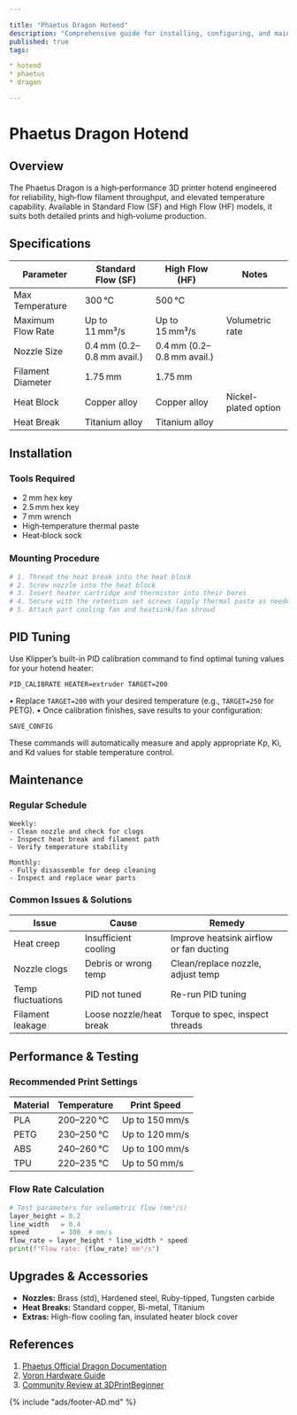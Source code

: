```yaml
---

title: "Phaetus Dragon Hotend"
description: "Comprehensive guide for installing, configuring, and maintaining the Phaetus Dragon Hotend"
published: true
tags:

* hotend
* phaetus
* dragon

---
```


# Phaetus Dragon Hotend

## Overview

The Phaetus Dragon is a high‑performance 3D printer hotend engineered for reliability, high‑flow filament throughput, and elevated temperature capability. Available in Standard Flow (SF) and High Flow (HF) models, it suits both detailed prints and high‑volume production.

## Specifications

| Parameter         | Standard Flow (SF)         | High Flow (HF)             | Notes                |
| ----------------- | -------------------------- | -------------------------- | -------------------- |
| Max Temperature   | 300 °C                     | 500 °C                     |                      |
| Maximum Flow Rate | Up to 11 mm³/s             | Up to 15 mm³/s             | Volumetric rate      |
| Nozzle Size       | 0.4 mm (0.2–0.8 mm avail.) | 0.4 mm (0.2–0.8 mm avail.) |                      |
| Filament Diameter | 1.75 mm                    | 1.75 mm                    |                      |
| Heat Block        | Copper alloy               | Copper alloy               | Nickel-plated option |
| Heat Break        | Titanium alloy             | Titanium alloy             |                      |

## Installation

### Tools Required

* 2 mm hex key
* 2.5 mm hex key
* 7 mm wrench
* High‑temperature thermal paste
* Heat‑block sock

### Mounting Procedure

```bash
# 1. Thread the heat break into the heat block
# 2. Screw nozzle into the heat block
# 3. Insert heater cartridge and thermistor into their bores
# 4. Secure with the retention set screws (apply thermal paste as needed)
# 5. Attach part cooling fan and heatsink/fan shroud
```

## PID Tuning

Use Klipper’s built-in PID calibration command to find optimal tuning values for your hotend heater:

```gcode
PID_CALIBRATE HEATER=extruder TARGET=200
```

• Replace `TARGET=200` with your desired temperature (e.g., `TARGET=250` for PETG).
• Once calibration finishes, save results to your configuration:

```gcode
SAVE_CONFIG
```

These commands will automatically measure and apply appropriate Kp, Ki, and Kd values for stable temperature control.

## Maintenance

### Regular Schedule

```notes
Weekly:
- Clean nozzle and check for clogs
- Inspect heat break and filament path
- Verify temperature stability

Monthly:
- Fully disassemble for deep cleaning
- Inspect and replace wear parts
```

### Common Issues & Solutions

| Issue             | Cause                   | Remedy                                  |
| ----------------- | ----------------------- | --------------------------------------- |
| Heat creep        | Insufficient cooling    | Improve heatsink airflow or fan ducting |
| Nozzle clogs      | Debris or wrong temp    | Clean/replace nozzle, adjust temp       |
| Temp fluctuations | PID not tuned           | Re-run PID tuning                       |
| Filament leakage  | Loose nozzle/heat break | Torque to spec, inspect threads         |

## Performance & Testing

### Recommended Print Settings

| Material | Temperature | Print Speed    |
| -------- | ----------- | -------------- |
| PLA      | 200–220 °C  | Up to 150 mm/s |
| PETG     | 230–250 °C  | Up to 120 mm/s |
| ABS      | 240–260 °C  | Up to 100 mm/s |
| TPU      | 220–235 °C  | Up to 50 mm/s  |

### Flow Rate Calculation

```python
# Test parameters for volumetric flow (mm³/s)
layer_height = 0.2
line_width   = 0.4
speed        = 100  # mm/s
flow_rate = layer_height * line_width * speed
print(f"Flow rate: {flow_rate} mm³/s")
```

## Upgrades & Accessories

* **Nozzles:** Brass (std), Hardened steel, Ruby-tipped, Tungsten carbide
* **Heat Breaks:** Standard copper, Bi-metal, Titanium
* **Extras:** High-flow cooling fan, insulated heater block cover

## References

1. [Phaetus Official Dragon Documentation](https://www.phaetus.com/dragon)
2. [Voron Hardware Guide](https://docs.vorondesign.com/hardware.html)
3. [Community Review at 3DPrintBeginner](https://3dprintbeginner.com/phaetus-dragon-hotend-review/)

{% include "ads/footer-AD.md" %}
